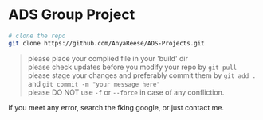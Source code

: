 # ADS Group Project

```bash
# clone the repo
git clone https://github.com/AnyaReese/ADS-Projects.git
```

> please place your complied file in your 'build' dir </br>
> please check updates before you modify your repo by `git pull` </br>
> please stage your changes and preferably commit them by `git add .` and `git commit -m "your message here"` </br>
> please DO NOT use `-f` or `--force` in case of any confliction. </br>

if you meet any error, search the fking google, or just contact me.

